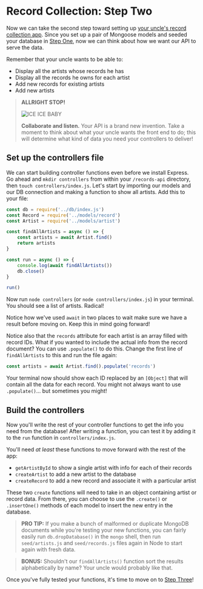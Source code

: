 # Record Collection: Step Two

Now we can take the second step toward setting up [your uncle's record collection app](README.md). Since you set up a pair of Mongoose models and seeded your database in [Step One](StepOne.md), now we can think about how we want our API to serve the data.

Remember that your uncle wants to be able to:

* Display all the artists whose records he has
* Display all the records he owns for each artist
* Add new records for existing artists
* Add new artists

> **ALLRIGHT STOP!**
>
> ![ICE ICE BABY](https://media2.giphy.com/media/5pYo6tWPle0WMyhksf/giphy.gif?cid=ecf05e47ca0g25qvi6bsv5wxqa5tm2yhr6oisfi5gc960tzl&rid=giphy.gif)
>
> **Collaborate and listen.** Your API is a brand new invention. Take a moment to think about what your uncle wants the front end to do; this will determine what kind of data you need your controllers to deliver!

## Set up the controllers file
We can start building controller functions even before we install Express. Go ahead and `mkdir controllers` from within your `/records-api` directory, then `touch controllers/index.js`. Let's start by importing our models and our DB connection and making a function to show all artists. Add this to your file:

```javascript
const db = require('../db/index.js')
const Record = require('../models/record')
const Artist = require('../models/artist')

const findAllArtists = async () => {
    const artists = await Artist.find()
    return artists
}

const run = async () => {
    console.log(await findAllArtists())
    db.close()
}

run()
```

Now run `node controllers` (or `node controllers/index.js`) in your terminal. You should see a list of artists. Radical!

Notice how we've used `await` in two places to wait make sure we have a result before moving on. Keep this in mind going forward!

Notice also that the `records` attribute for each artist is an array filled with record IDs. What if you wanted to include the actual info from the record document? You can use `.populate()` to do this. Change the first line of `findAllArtists` to this and run the file again:
```javascript
const artists = await Artist.find().populate('records')
```

Your terminal now should show each ID replaced by an `[Object]` that will contain all the data for each record. You might not always want to use `.populate()`... but sometimes you might!

## Build the controllers
Now you'll write the rest of your controller functions to get the info you need from the database! After writing a function, you can test it by adding it to the `run` function in `controllers/index.js`.

You'll need *at least* these functions to move forward with the rest of the app:

* `getArtistById` to show a single artist with info for each of their records
* `createArtist` to add a new artist to the database
* `createRecord` to add a new record and associate it with a particular artist

These two `create` functions will need to take in an object containing artist or record data. From there, you can choose to use the `.create()` or `.insertOne()` methods of each model to insert the new entry in the database.

>**PRO TIP:** If you make a bunch of malformed or duplicate MongoDB documents while you're testing your new functions, you can fairly easily run `db.dropDatabase()` in the `mongo` shell, then run `seed/artists.js` and `seed/records.js` files again in Node to start again with fresh data.

>**BONUS:** Shouldn't our `findAllArtists()` function sort the results alphabetically by name? Your uncle would probably like that.

Once you've fully tested your functions, it's time to move on to [Step Three](StepThree.md)!